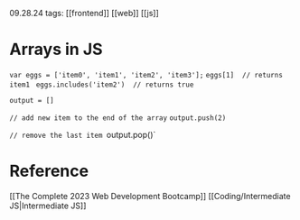 09.28.24
tags: [[frontend]] [[web]] [[js]]

# Arrays in JS

`var eggs = ['item0', 'item1', 'item2', 'item3'];`
`eggs[1]  // returns item1 `
`eggs.includes('item2')  // returns true`

`output = []`

`// add new item to the end of the array`
`output.push(2)`

`// remove the last item
`output.pop()`



# Reference

[[The Complete 2023 Web Development Bootcamp]]
[[Coding/Intermediate JS|Intermediate JS]]
